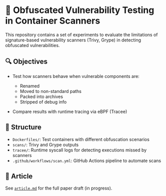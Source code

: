 # 🧪 Obfuscated Vulnerability Testing in Container Scanners

This repository contains a set of experiments to evaluate the limitations of signature-based vulnerability scanners (Trivy, Grype) in detecting obfuscated vulnerabilities.

## 🔍 Objectives

- Test how scanners behave when vulnerable components are:
  - Renamed
  - Moved to non-standard paths
  - Packed into archives
  - Stripped of debug info

- Compare results with runtime tracing via eBPF (Tracee)

## 📁 Structure

- `Dockerfiles/`: Test containers with different obfuscation scenarios
- `scans/`: Trivy and Grype outputs
- `tracee/`: Runtime syscall logs for detecting executions missed by scanners
- `.github/workflows/scan.yml`: GitHub Actions pipeline to automate scans

## 📖 Article

See [`article.md`](./article.md) for the full paper draft (in progress).